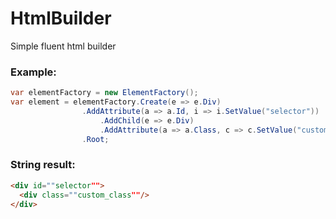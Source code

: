 # HtmlBuilder
Simple fluent html builder
### Example:

```csharp
var elementFactory = new ElementFactory();
var element = elementFactory.Create(e => e.Div)
                .AddAttribute(a => a.Id, i => i.SetValue("selector"))
                    .AddChild(e => e.Div)
                    .AddAttribute(a => a.Class, c => c.SetValue("custom_class"))
                .Root;
```

### String result:

```html
<div id=""selector"">
  <div class=""custom_class""/>
</div>
```
